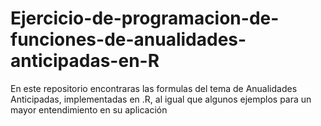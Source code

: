 # Ejercicio-de-programacion-de-funciones-de-anualidades-anticipadas-en-R
En este repositorio encontraras las formulas del tema de Anualidades Anticipadas, implementadas en .R, al igual que algunos ejemplos para un mayor entendimiento en su aplicación
